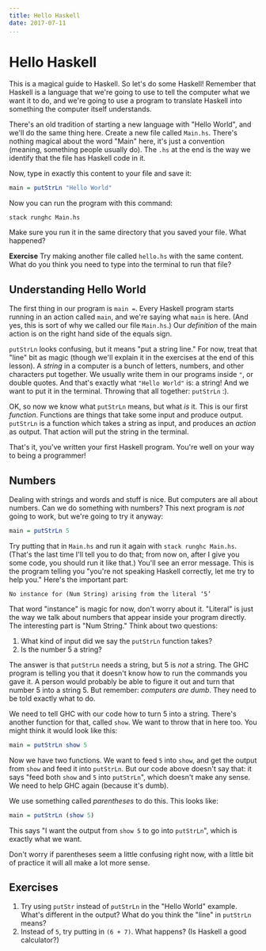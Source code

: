 ```yaml
---
title: Hello Haskell
date: 2017-07-11
...
```


# Hello Haskell

This is a magical guide to Haskell. So let's do some Haskell! Remember
that Haskell is a language that we're going to use to tell the
computer what we want it to do, and we're going to use a program to
translate Haskell into something the computer itself understands.

There's an old tradition of starting a new language with "Hello
World", and we'll do the same thing here. Create a new file called
`Main.hs`. There's nothing magical about the word "Main" here, it's
just a convention (meaning, something people usually do). The `.hs` at
the end is the way we identify that the file has Haskell code in it.

Now, type in exactly this content to your file and save it:

```haskell
main = putStrLn "Hello World"
```

Now you can run the program with this command:

```
stack runghc Main.hs
```

Make sure you run it in the same directory that you saved your
file. What happened?

__Exercise__ Try making another file called `hello.hs` with the same
content. What do you think you need to type into the terminal to run
that file?

## Understanding Hello World

The first thing in our program is `main =`. Every Haskell program
starts running in an action called `main`, and we're saying what
`main` is here. (And yes, this is sort of why we called our file
`Main.hs`.) Our _definition_ of the main action is on the right hand
side of the equals sign.

`putStrLn` looks confusing, but it means "put a string line." For now,
treat that "line" bit as magic (though we'll explain it in the
exercises at the end of this lesson). A _string_ in a computer is a
bunch of letters, numbers, and other characters put together. We
usually write them in our programs inside `"`, or double quotes. And
that's exactly what `"Hello World"` is: a string! And we want to put
it in the terminal. Throwing that all together: `putStrLn` :).

OK, so now we know what `putStrLn` means, but what _is_ it. This is
our first _function_. Functions are things that take some input and
produce output. `putStrLn` is a function which takes a string as
input, and produces an _action_ as output. That action will put the
string in the terminal.

That's it, you've written your first Haskell program. You're well on
your way to being a programmer!

## Numbers

Dealing with strings and words and stuff is nice. But computers are
all about numbers. Can we do something with numbers? This next program
is _not_ going to work, but we're going to try it anyway:

```haskell
main = putStrLn 5
```

Try putting that in `Main.hs` and run it again with `stack runghc
Main.hs`. (That's the last time I'll tell you to do that; from now on,
after I give you some code, you should run it like that.) You'll see
an error message. This is the program telling you "you're not speaking
Haskell correctly, let me try to help you." Here's the important part:

```
No instance for (Num String) arising from the literal ‘5’
```

That word "instance" is magic for now, don't worry about it. "Literal"
is just the way we talk about numbers that appear inside your program
directly. The interesting part is "Num String." Think about two
questions:

1. What kind of input did we say the `putStrLn` function takes?
2. Is the number 5 a string?

The answer is that `putStrLn` needs a string, but 5 is _not_ a
string. The GHC program is telling you that it doesn't know how to run
the commands you gave it. A person would probably be able to figure it
out and turn that number 5 into a string 5. But remember: _computers
are dumb_. They need to be told exactly what to do.

We need to tell GHC with our code how to turn 5 into a string. There's
another function for that, called `show`. We want to throw that in
here too. You might think it would look like this:

```haskell
main = putStrLn show 5
```

Now we have two functions. We want to feed `5` into `show`, and get
the output from `show` and feed it into `putStrLn`. But our code above
doesn't say that: it says "feed both `show` and `5` into `putStrLn`",
which doesn't make any sense. We need to help GHC again (because it's
dumb).

We use something called _parentheses_ to do this. This looks like:

```haskell
main = putStrLn (show 5)
```

This says "I want the output from `show 5` to go into `putStrLn`",
which is exactly what we want.

Don't worry if parentheses seem a little confusing right now, with a
little bit of practice it will all make a lot more sense.

## Exercises

1. Try using `putStr` instead of `putStrLn` in the "Hello World"
   example. What's different in the output? What do you think the
   "line" in `putStrLn` means?
2. Instead of `5`, try putting in `(6 + 7)`. What happens? (Is Haskell
   a good calculator?)
